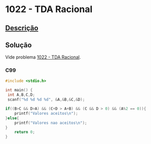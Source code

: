 # 1022 - TDA Racional

## [Descrição](https://www.beecrowd.com.br/judge/pt/problems/view/1022)

## Solução

Vide problema [1022 - TDA Racional](../1022/README.md).

### C99

```c
#include <stdio.h>
 
int main() {
 int A,B,C,D;
 scanf("%d %d %d %d", &A,&B,&C,&D);

if((B>C && D>A) && (C+D > A+B) && (C && D > 0) && (A%2 == 0)){
    printf("Valores aceitos\n");
}else{
    printf("Valores nao aceitos\n");
}
    return 0;
}
```
